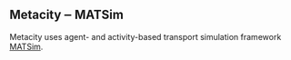 ## Metacity ‒ MATSim

Metacity uses agent- and activity-based transport simulation framework [MATSim][1].

[1]: https://matsim.org/ "MATSim"
